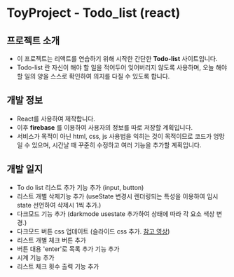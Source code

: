 # ToyProject - Todo_list (react)
## 프로젝트 소개
- 이 프로젝트는 리액트를 연습하기 위해 시작한 간단한 __Todo-list__ 사이트입니다.
- Todo-list 란 자신이 해야 할 일을 적어두어 잊어버리지 않도록 사용하며, 오늘 해야할 일의 양을 스스로 확인하여 의지를 다질 수 있도록 합니다.
## 개발 정보
- React를 사용하여 제작합니다.
- 이후 __firebase__ 를 이용하여 사용자의 정보를 따로 저장할 계획입니다.
- 서비스가 목적이 아닌 html, css, js 사용법을 익히는 것이 목적이므로 코드가 엉망일 수 있으며, 시간날 때 꾸준히 수정하고 여러 기능을 추가할 계획입니다.
## 개발 일지
- To do list 리스트 추가 기능 추가 (input, button)
- 리스트 개별 삭제기능 추가 (useState 변경시 렌더링되는 특성을 이용하여 임시 state 선언하여 삭제시 1씩 추가.)
- 다크모드 기능 추가 (darkmode usestate 추가하여 상태에 따라 각 요소 색상 변경.)
- 다크모드 버튼 css 업데이트 (슬라이드 css 추가. [참고 영상](https://www.youtube.com/watch?v=IGzhnFDcSsw))
- 리스트 개별 체크 버튼 추가
- 버튼 대용 'enter'로 목록 추가 기능 추가
- 시계 기능 추가
- 리스트 체크 횟수 출력 기능 추가